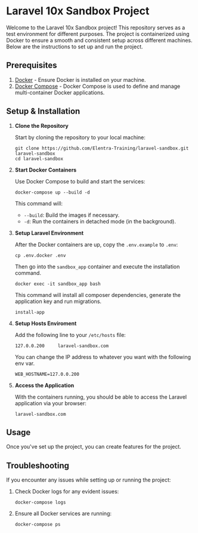 # Laravel 10x Sandbox Project

Welcome to the Laravel 10x Sandbox project! This repository serves as a test environment for different purposes. The project is containerized using Docker to ensure a smooth and consistent setup across different machines. Below are the instructions to set up and run the project.

## Prerequisites

1. [Docker](https://www.docker.com/get-started) - Ensure Docker is installed on your machine.
2. [Docker Compose](https://docs.docker.com/compose/install/) - Docker Compose is used to define and manage multi-container Docker applications.

## Setup & Installation

1. **Clone the Repository**

   Start by cloning the repository to your local machine:

   ```
   git clone https://github.com/Elentra-Training/laravel-sandbox.git laravel-sandbox
   cd laravel-sandbox
   ```

2. **Start Docker Containers**

   Use Docker Compose to build and start the services:

   ```
   docker-compose up --build -d
   ```

   This command will:

    - `--build`: Build the images if necessary.
    - `-d`: Run the containers in detached mode (in the background).

3. **Setup Laravel Environment**

   After the Docker containers are up, copy the `.env.example` to `.env`:

   ```
   cp .env.docker .env
   ```

    Then go into the `sandbox_app` container and execute the installation command.

   ```
   docker exec -it sandbox_app bash
   ```

   This command will install all composer dependencies, generate the application key and run migrations.

   ```
   install-app
   ```

4. **Setup Hosts Enviroment**

   Add the following line to your `/etc/hosts` file:

   ```
   127.0.0.200     laravel-sandbox.com
   ```

   You can change the IP address to whatever you want with the following env var.

   ```properties
   WEB_HOSTNAME=127.0.0.200 
   ```

5. **Access the Application**

   With the containers running, you should be able to access the Laravel application via your browser:

   ```
   laravel-sandbox.com
   ```

## Usage

Once you've set up the project, you can create features for the project.

## Troubleshooting

If you encounter any issues while setting up or running the project:

1. Check Docker logs for any evident issues:

   ```
   docker-compose logs
   ```

2. Ensure all Docker services are running:

   ```
   docker-compose ps
   ```
